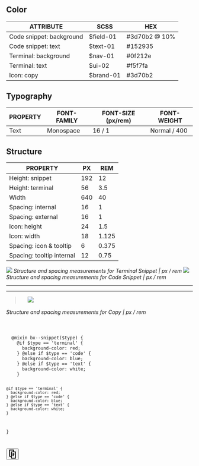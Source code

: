 ## Color

| ATTRIBUTE                    | SCSS     | HEX     |
|--------------------------|----------|---------|
| Code snippet: background | $field-01| #3d70b2 @ 10% |  
| Code snippet: text       | $text-01 | #152935 |
| Terminal: background     | $nav-01  | #0f212e |
| Terminal: text           | $ui-02   | #f5f7fa |
| Icon: copy               | $brand-01| #3d70b2 |

## Typography

| PROPERTY | FONT-FAMILY | FONT-SIZE (px/rem)  | FONT-WEIGHT  |
|----------|-------------|-------------|--------------|
| Text     | Monospace   | 16 / 1 | Normal / 400 |

## Structure

| PROPERTY          | PX  | REM   |
|-------------------|-----|-------|
| Height: snippet   | 192 | 12    |
| Height: terminal  | 56  | 3.5   |
| Width             | 640 | 40    |
| Spacing: internal | 16  | 1     |
| Spacing: external | 16  | 1     |
| Icon: height      | 24  | 1.5   |
| Icon: width       | 18  | 1.125 |
| Spacing: icon & tooltip | 6 | 0.375|
| Spacing: tooltip internal | 12 | 0.75|

![](images/code-snippet-style-1.png)
_Structure and spacing measurements for Terminal Snippet | px / rem_
![](images/code-snippet-style-2.png)
_Structure and spacing measurements for Code Snippet | px / rem_

---
***
> 
![](images/code-snippet-style-3.png)

_Structure and spacing measurements for Copy | px / rem_

<div data-insert-component="InteractiveSpec">
  <div class="bx--snippet bx--snippet--code">
    <div class="bx--snippet-container">
      <code>
        <pre>
  @mixin bx--snippet($type) {
    @if $type == 'terminal' {
      background-color: red;
    } @else if $type == 'code' {
      background-color: blue;
    } @else if $type == 'text' {
      background-color: white;
    }

    @if $type == 'terminal' {
      background-color: red;
    } @else if $type == 'code' {
      background-color: blue;
    } @else if $type == 'text' {
      background-color: white;
    }
  }
        </pre>
      </code>
    </div>
    <button data-copy-btn class="bx--snippet-button" aria-label="Copy code" tabindex="0">
      <svg class="bx--snippet__icon" width="18" height="24" viewBox="0 0 18 24" fill-rule="evenodd">
        <path d="M13 5V0H0v19h5v5h13V5h-5zM2 17V2h9v3H5v12H2zm14 5H7V7h9v15z"></path>
        <path d="M9 9h5v2H9zM9 12h5v2H9zM9 15h3v2H9z"></path>
      </svg>
      <div class="bx--btn--copy__feedback" data-feedback="Copied!"></div>
    </button>
  </div>
</div>
